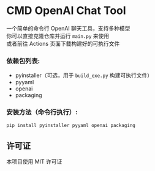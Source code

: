 # CMD OpenAI Chat Tool
一个简单的命令行 OpenAI 聊天工具，支持多种模型  
你可以直接克隆仓库并运行 `main.py` 来使用  
或者前往 Actions 页面下载构建好的可执行文件

### 依赖包列表:
 - pyinstaller（可选，用于 `build_exe.py` 构建可执行文件）
 - pyyaml
 - openai
 - packaging

### 安装方法（命令行执行）:
```bash
pip install pyinstaller pyyaml openai packaging
```

## 许可证
本项目使用 MIT 许可证